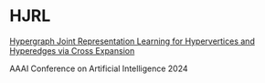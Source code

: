 # HJRL
[Hypergraph Joint Representation Learning for Hypervertices and Hyperedges via Cross Expansion](https://ojs.aaai.org/index.php/AAAI/article/view/28775)

AAAI Conference on Artificial Intelligence 2024
